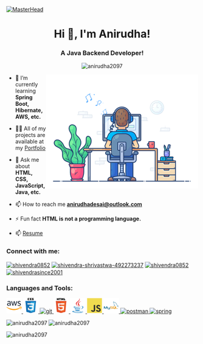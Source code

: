 [![MasterHead](https://binaryinformatics.com/wp-content/uploads/2022/09/Java-Developer-Skills.jpg)](https://anirudha2097.io)
<h1 align="center">Hi 👋, I'm Anirudha!</h1>
<h3 align="center">A Java Backend Developer!</h3>

<p align="center"><img src="https://github-profile-trophy.vercel.app/?username=anirudha2097&margin-w=15" alt="anirudha2097" /></p>

<img align="right" alt="Coding" width="400" src="https://github.com/somya143/somya143/raw/main/Images/abc.gif">

- 🌱 I’m currently learning **Spring Boot, Hibernate, AWS, etc.**

- 👨‍💻 All of my projects are available at my [Portfolio](https://anirudha2097.github.io/)

- 💬 Ask me about **HTML, CSS, JavaScript, Java, etc.**

- 📫 How to reach me **anirudhadesai@outlook.com**

- ⚡ Fun fact **HTML is not a programming language.**

- 📫 [Resume](https://drive.google.com/file/d/16b6lkjhxWxLzrBDZ2h4QqPEofbPDaCHs/view?usp=sharing)

<h3 align="left">Connect with me:</h3>
<p align="left">
<a href="https://twitter.com/AnirudhaDesai11" target="blank"><img align="center" src="https://raw.githubusercontent.com/rahuldkjain/github-profile-readme-generator/master/src/images/icons/Social/twitter.svg" alt="shivendra0852" height="30" width="40" /></a>
<a href="https://www.linkedin.com/in/anirudha-desai-57521223a/" target="blank"><img align="center" src="https://raw.githubusercontent.com/rahuldkjain/github-profile-readme-generator/master/src/images/icons/Social/linked-in-alt.svg" alt="shivendra-shrivastwa-492273237" height="30" width="40" /></a>
<a href="https://www.hackerrank.com/desaianu90" target="blank"><img align="center" src="https://raw.githubusercontent.com/rahuldkjain/github-profile-readme-generator/master/src/images/icons/Social/hackerrank.svg" alt="shivendra0852" height="30" width="40" /></a>
<a href="https://leetcode.com/anirudhadesai/" target="blank"><img align="center" src="https://raw.githubusercontent.com/rahuldkjain/github-profile-readme-generator/master/src/images/icons/Social/leet-code.svg" alt="shivendrasince2001" height="30" width="40" /></a>
</p>

<h3 align="left">Languages and Tools:</h3>
<p align="left"> <a href="https://aws.amazon.com" target="_blank" rel="noreferrer"> <img src="https://raw.githubusercontent.com/devicons/devicon/master/icons/amazonwebservices/amazonwebservices-original-wordmark.svg" alt="aws" width="40" height="40"/> </a> <a href="https://www.w3schools.com/css/" target="_blank" rel="noreferrer"> <img src="https://raw.githubusercontent.com/devicons/devicon/master/icons/css3/css3-original-wordmark.svg" alt="css3" width="40" height="40"/> </a> <a href="https://git-scm.com/" target="_blank" rel="noreferrer"> <img src="https://www.vectorlogo.zone/logos/git-scm/git-scm-icon.svg" alt="git" width="40" height="40"/> </a> <a href="https://www.w3.org/html/" target="_blank" rel="noreferrer"> <img src="https://raw.githubusercontent.com/devicons/devicon/master/icons/html5/html5-original-wordmark.svg" alt="html5" width="40" height="40"/> </a> <a href="https://www.java.com" target="_blank" rel="noreferrer"> <img src="https://raw.githubusercontent.com/devicons/devicon/master/icons/java/java-original.svg" alt="java" width="40" height="40"/> </a> <a href="https://developer.mozilla.org/en-US/docs/Web/JavaScript" target="_blank" rel="noreferrer"> <img src="https://raw.githubusercontent.com/devicons/devicon/master/icons/javascript/javascript-original.svg" alt="javascript" width="40" height="40"/> </a> <a href="https://www.mysql.com/" target="_blank" rel="noreferrer"> <img src="https://raw.githubusercontent.com/devicons/devicon/master/icons/mysql/mysql-original-wordmark.svg" alt="mysql" width="40" height="40"/> </a> <a href="https://postman.com" target="_blank" rel="noreferrer"> <img src="https://www.vectorlogo.zone/logos/getpostman/getpostman-icon.svg" alt="postman" width="40" height="40"/> </a> <a href="https://spring.io/" target="_blank" rel="noreferrer"> <img src="https://www.vectorlogo.zone/logos/springio/springio-icon.svg" alt="spring" width="40" height="40"/> </a> </p>



<p><img align="left" src="https://github-readme-stats.vercel.app/api/top-langs/?username=anirudha2097&layout=compact" alt="anirudha2097" /></p>

<p>&nbsp;<img src="https://github-readme-stats.vercel.app/api?username=anirudha2097&count_private=true" alt="anirudha2097" /></p>

<p><img src="https://github-readme-streak-stats.herokuapp.com?user=anirudha2097" alt="anirudha2097" /><p>
